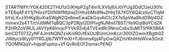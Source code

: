 $START$NlfY/YGK420E2THU1zG/KHpPZgT4m1LXVbj6/iJ0iYUg3DdCUeU301cIrTE6qAF4Y1j7HixsYDVNWfNtjtwjZrHhzbMs9Nu2HhjTA7ifGY6Q4/zbyCTIqMbYxLX+zXHKg9juXiaSWgN2Qx6ewEwaDkGqvAiClc2X7e5pVAaBkdDWp4DZmmwx2s4TT/cVJtMMTqBQC3pP2Rjyl2DtPlvgNJMmI7BST/Ye9GqlBoYCdZKP2tiRtZoVIRULJAVYpK6InojcFYVk92i4j4TVExdRr3NnoCxbs3uMlT5fRK5B6AbmCDT073ZyNF4JmtNQNZzxKniR0vfEkOUBUmUmKczr300lZGwmXBgth0ZJWdycsWyy01YR0JjIb7WYFmXI+FJ6nmsKpj4FpOwQXZnVKhhHeWvw5GnX7QOMNQqV+hqydFuptrp+VFQvRoEOf2ismacP$END$